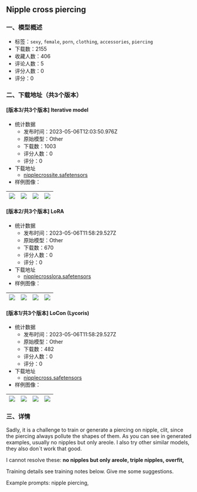 ## Nipple cross piercing
### 一、模型概述

- 标签：`sexy`, `female`, `porn`, `clothing`, `accessories`, `piercing`
- 下载数：2155
- 收藏人数：406
- 评论人数：5
- 评分人数：0
- 评分：0

### 二、下载地址（共3个版本）

#### [版本3/共3个版本] Iterative model

- 统计数据
  - 发布时间：2023-05-06T12:03:50.976Z
  - 原始模型：Other
  - 下载数：1003
  - 评分人数：0
  - 评分：0
- 下载地址
  - [nipplecrossite.safetensors](https://civitai.com/api/download/models/63874)
- 样例图像：

| <img src="https://image.civitai.com/xG1nkqKTMzGDvpLrqFT7WA/3b93663c-a737-48fb-a852-90845f3a9694/width=450/705038.jpeg" /> | <img src="https://image.civitai.com/xG1nkqKTMzGDvpLrqFT7WA/085137ab-d6bc-4e85-9df5-d77ca98549ac/width=450/705037.jpeg" /> | <img src="https://image.civitai.com/xG1nkqKTMzGDvpLrqFT7WA/27430f40-1fcc-405c-92a1-8d3c19672cc1/width=450/705035.jpeg" /> | <img src="https://image.civitai.com/xG1nkqKTMzGDvpLrqFT7WA/e3dce17c-985a-4306-bc4c-c0734f241c3a/width=450/705036.jpeg" /> |
| ---- | ---- | ---- | ---- |

#### [版本2/共3个版本] LoRA

- 统计数据
  - 发布时间：2023-05-06T11:58:29.527Z
  - 原始模型：Other
  - 下载数：670
  - 评分人数：0
  - 评分：0
- 下载地址
  - [nipplecrosslora.safetensors](https://civitai.com/api/download/models/60907)
- 样例图像：

| <img src="https://image.civitai.com/xG1nkqKTMzGDvpLrqFT7WA/f338393c-edff-4c3e-a709-85874df8d460/width=450/667498.jpeg" /> | <img src="https://image.civitai.com/xG1nkqKTMzGDvpLrqFT7WA/490e6741-91cf-4865-b34d-2a5ca302f73a/width=450/667489.jpeg" /> | <img src="https://image.civitai.com/xG1nkqKTMzGDvpLrqFT7WA/b180d8ed-1987-4411-9fac-e621d52ab7c3/width=450/667493.jpeg" /> | <img src="https://image.civitai.com/xG1nkqKTMzGDvpLrqFT7WA/a44d09b0-4f7e-49b9-999e-b24baaa2a6b2/width=450/667494.jpeg" /> |
| ---- | ---- | ---- | ---- |

#### [版本1/共3个版本] LoCon (Lycoris)

- 统计数据
  - 发布时间：2023-05-06T11:58:29.527Z
  - 原始模型：Other
  - 下载数：482
  - 评分人数：0
  - 评分：0
- 下载地址
  - [nipplecross.safetensors](https://civitai.com/api/download/models/59863)
- 样例图像：

| <img src="https://image.civitai.com/xG1nkqKTMzGDvpLrqFT7WA/f1dc6b52-cae7-4617-5b6f-da8e46235500/width=450/653531.jpeg" /> | <img src="https://image.civitai.com/xG1nkqKTMzGDvpLrqFT7WA/22a427a1-e736-4d7d-f3d9-2c8d8a10a500/width=450/653377.jpeg" /> | <img src="https://image.civitai.com/xG1nkqKTMzGDvpLrqFT7WA/784c1cf0-a5cf-4371-4d99-8028370a9800/width=450/653371.jpeg" /> | <img src="https://image.civitai.com/xG1nkqKTMzGDvpLrqFT7WA/e61a5adf-6322-4be9-8b0c-c400ae609700/width=450/653373.jpeg" /> |
| ---- | ---- | ---- | ---- |


### 三、详情
<p>Sadly, it is a challenge to train or generate a piercing on nipple, clit, since the piercing always pollute the shapes of them. As you can see in generated examples, usually no nipples but only areole. I also try other similar models, they also don´t work that good.</p><p></p><p>I cannot resolve these: <strong>no nipples but only areole, triple nipples, overfit,</strong></p><p></p><p>Training details see training notes below. Give me some suggestions.</p><p></p><p>Example prompts: nipple piercing,</p>